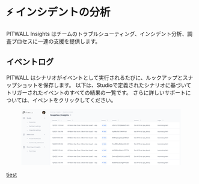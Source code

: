 # ⚡ インシデントの分析

PITWALL Insights はチームのトラブルシューティング、インシデント分析、調査プロセスに一連の支援を提供します。

## イベントログ

PITWALL はシナリオがイベントとして実行されるたびに、ルックアップとスナップショットを保存します。 以下は、Studioで定義されたシナリオに基づいてトリガーされたイベントのすべての結果の一覧です。 さらに詳しいサポートについては、イベントをクリックしてください。

<figure><img src="../../.gitbook/assets/image (31).png" alt=""><figcaption></figcaption></figure>

[tiest](./#ibentorogu)



